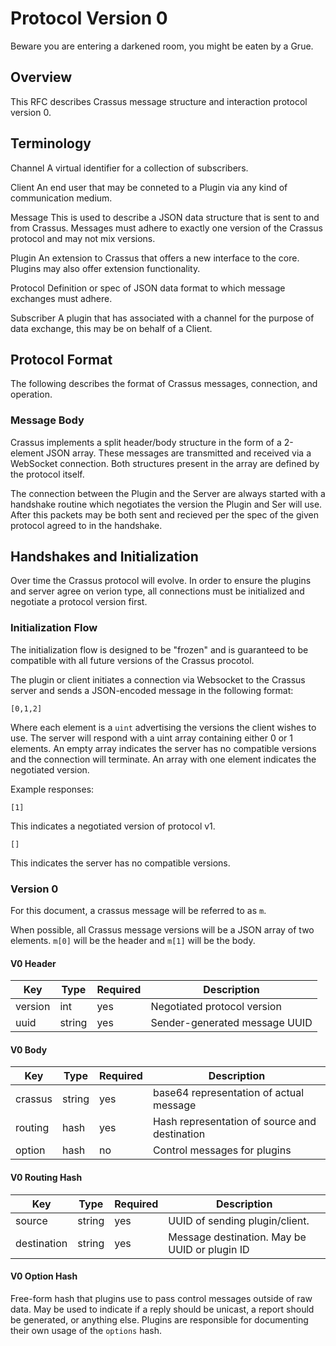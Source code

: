 # Protocol Version 0

Beware you are entering a darkened room, you might be eaten by a Grue.

## Overview

This RFC describes Crassus message structure and interaction protocol version
0.

## Terminology

Channel		A virtual identifier for a collection of subscribers.

Client 		An end user that may be conneted to a Plugin via any kind 
		of communication medium.

Message		This is used to describe a JSON data structure that is sent to 
 		and from Crassus. Messages must adhere to exactly one version
		of the Crassus protocol and may not mix versions.

Plugin		An extension to Crassus that offers a new interface to the 
		core. Plugins may also offer extension functionality.

Protocol 	Definition or spec of JSON data format to which message
		exchanges must adhere.

Subscriber	A plugin that has associated with a channel for the purpose of
 		data exchange, this may be on behalf of a Client.


## Protocol Format

The following describes the format of Crassus messages, connection, and
operation.

### Message Body

Crassus implements a split header/body structure in the form of a 2-element
JSON array. These messages are transmitted and received via a WebSocket 
connection. Both structures present in the array are defined by the
protocol itself.

The connection between the Plugin and the Server are always started with a
handshake routine which negotiates the version the Plugin and Ser will use. 
After this packets may be both sent and recieved per the spec of the given
protocol agreed to in the handshake.

## Handshakes and Initialization

Over time the Crassus protocol will evolve. In order to ensure the plugins and 
server agree on verion type, all connections must be initialized and negotiate
a protocol version first.

### Initialization Flow

The initialization flow is designed to be "frozen" and is guaranteed to be
compatible with all future versions of the Crassus procotol.

The plugin or client initiates a connection via Websocket to the Crassus server
and sends a JSON-encoded message in the following format:

```
[0,1,2]
```

Where each element is a `uint` advertising the versions the client wishes to
use. The server will respond with a uint array containing either 0 or 1
elements. An empty array indicates the server has no compatible versions and
the connection will terminate. An array with one element indicates the
negotiated version.

Example responses:
```
[1]
```

This indicates a negotiated version of protocol v1. 

```
[]
```

This indicates the server has no compatible versions.

### Version 0

For this document, a crassus message will be referred to as `m`. 

When possible, all Crassus message versions will be a JSON array of two 
elements. `m[0]` will be the header and `m[1]` will be the body.

#### V0 Header

| Key     | Type   | Required | Description                   | 
|---------|--------|----------|-------------------------------|
| version | int    | yes      | Negotiated protocol version   |
| uuid    | string | yes      | Sender-generated message UUID |


#### V0 Body

| Key     | Type   | Required | Description                                   | 
|---------|--------|----------|-----------------------------------------------|
| crassus | string | yes      | base64 representation of actual message       |
| routing | hash   | yes      | Hash representation of source and destination | 
| option  | hash   | no       | Control messages for plugins                  |

#### V0 Routing Hash

| Key         | Type   | Required | Description                                   | 
|-------------|--------|----------|-----------------------------------------------|
| source      | string | yes      | UUID of sending plugin/client.                | 
| destination | string | yes      | Message destination. May be UUID or plugin ID | 

#### V0 Option Hash

Free-form hash that plugins use to pass control messages outside of raw data.
May be used to indicate if a reply should be unicast, a report should be
generated, or anything else. Plugins are responsible for documenting their own
usage of the `options` hash.
